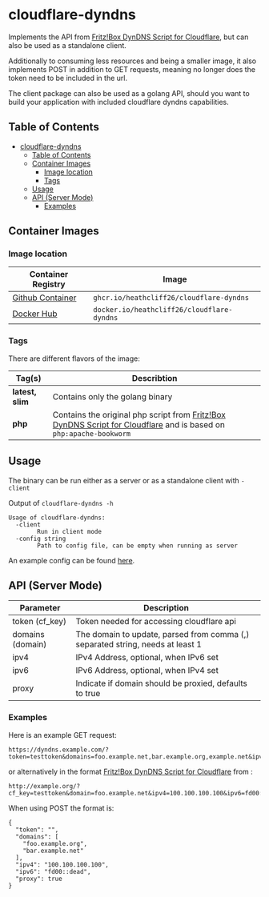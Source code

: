 # cloudflare-dyndns

Implements the API from [Fritz!Box DynDNS Script for Cloudflare](https://github.com/1rfsNet/Fritz-Box-Cloudflare-DynDNS), but can also be used as a standalone client.

Additionally to consuming less resources and being a smaller image, it also implements POST in addition to GET requests, meaning no longer does the token need to be included in the url.

The client package can also be used as a golang API, should you want to build your application with included cloudflare dyndns capabilities.

## Table of Contents

- [cloudflare-dyndns](#cloudflare-dyndns)
  - [Table of Contents](#table-of-contents)
  - [Container Images](#container-images)
    - [Image location](#image-location)
    - [Tags](#tags)
  - [Usage](#usage)
  - [API (Server Mode)](#api-server-mode)
    - [Examples](#examples)

## Container Images

### Image location

| Container Registry                                                                                     | Image                                      |
| ------------------------------------------------------------------------------------------------------ | ------------------------------------------ |
| [Github Container](https://github.com/users/heathcliff26/packages/container/package/cloudflare-dyndns) | `ghcr.io/heathcliff26/cloudflare-dyndns`   |
| [Docker Hub](https://hub.docker.com/repository/docker/heathcliff26/cloudflare-dyndns)                  | `docker.io/heathcliff26/cloudflare-dyndns` |

### Tags

There are different flavors of the image:

| Tag(s)           | Describtion                                                                                                                                                                  |
| ---------------- | ---------------------------------------------------------------------------------------------------------------------------------------------------------------------------- |
| **latest, slim** | Contains only the golang binary                                                                                                                                              |
| **php**          | Contains the original php script from [Fritz!Box DynDNS Script for Cloudflare](https://github.com/1rfsNet/Fritz-Box-Cloudflare-DynDNS) and is based on `php:apache-bookworm` |

## Usage

The binary can be run either as a server or as a standalone client with `-client`

Output of `cloudflare-dyndns -h`
```
Usage of cloudflare-dyndns:
  -client
        Run in client mode
  -config string
        Path to config file, can be empty when running as server
```
An example config can be found [here](configs/example-config.yaml).

## API (Server Mode)

| Parameter        | Description                                                                    |
| ---------------- | ------------------------------------------------------------------------------ |
| token (cf_key)   | Token needed for accessing cloudflare api                                      |
| domains (domain) | The domain to update, parsed from comma (,) separated string, needs at least 1 |
| ipv4             | IPv4 Address, optional, when IPv6 set                                          |
| ipv6             | IPv6 Address, optional, when IPv4 set                                          |
| proxy            | Indicate if domain should be proxied, defaults to true                         |

### Examples
Here is an example GET request:
```
https://dyndns.example.com/?token=testtoken&domains=foo.example.net,bar.example.org,example.net&ipv4=100.100.100.100&ipv6=fd00::dead&proxy=true
```
or alternatively in the format [Fritz!Box DynDNS Script for Cloudflare](https://github.com/1rfsNet/Fritz-Box-Cloudflare-DynDNS) from :
```
http://example.org/?cf_key=testtoken&domain=foo.example.net&ipv4=100.100.100.100&ipv6=fd00::dead&proxy=true
```
When using POST the format is:
```
{
  "token": "",
  "domains": [
    "foo.example.org",
    "bar.example.net"
  ],
  "ipv4": "100.100.100.100",
  "ipv6": "fd00::dead",
  "proxy": true
}
```
